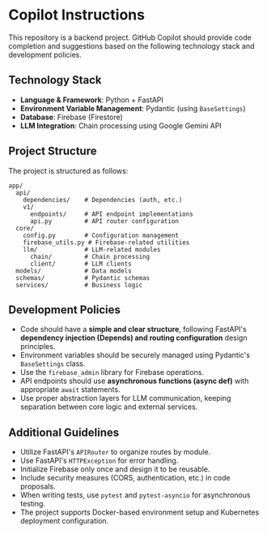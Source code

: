 # Copilot Instructions

This repository is a backend project. GitHub Copilot should provide code completion and suggestions based on the following technology stack and development policies.

## Technology Stack

- **Language & Framework**: Python + FastAPI  
- **Environment Variable Management**: Pydantic (using `BaseSettings`)  
- **Database**: Firebase (Firestore)
- **LLM Integration**: Chain processing using Google Gemini API

## Project Structure

The project is structured as follows:

```
app/
  api/
    dependencies/    # Dependencies (auth, etc.)
    v1/
      endpoints/     # API endpoint implementations
      api.py         # API router configuration
  core/
    config.py        # Configuration management
    firebase_utils.py # Firebase-related utilities
    llm/             # LLM-related modules
      chain/         # Chain processing
      client/        # LLM clients
  models/            # Data models
  schemas/           # Pydantic schemas
  services/          # Business logic
```

## Development Policies

- Code should have a **simple and clear structure**, following FastAPI's **dependency injection (Depends) and routing configuration** design principles.
- Environment variables should be securely managed using Pydantic's `BaseSettings` class.
- Use the `firebase_admin` library for Firebase operations.
- API endpoints should use **asynchronous functions (async def)** with appropriate `await` statements.
- Use proper abstraction layers for LLM communication, keeping separation between core logic and external services.

## Additional Guidelines

- Utilize FastAPI's `APIRouter` to organize routes by module.
- Use FastAPI's `HTTPException` for error handling.
- Initialize Firebase only once and design it to be reusable.
- Include security measures (CORS, authentication, etc.) in code proposals.
- When writing tests, use `pytest` and `pytest-asyncio` for asynchronous testing.
- The project supports Docker-based environment setup and Kubernetes deployment configuration.